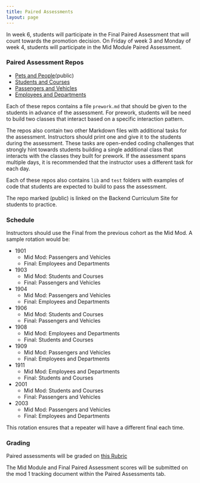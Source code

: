 ```yaml
---
title: Paired Assessments
layout: page
---
```


In week 6, students will participate in the Final Paired Assessment that will count towards the promotion decision. On Friday of week 3 and Monday of week 4, students will participate in the Mid Module Paired Assessment.

### Paired Assessment Repos

* [Pets and People](https://github.com/turingschool-examples/pets_and_customers)(public)
* [Students and Courses](https://github.com/turingschool/students_and_courses)
* [Passengers and Vehicles](https://github.com/turingschool/passengers_and_vehicles)
* [Employees and Departments](https://github.com/turingschool/employees_and_departments)

Each of these repos contains a file `prework.md` that should be given to the students in advance of the assessment. For prework, students will be need to build two classes that interact based on a specific interaction pattern.

The repos also contain two other Markdown files with additional tasks for the assessment. Instructors should print one and give it to the students during the assessment. These tasks are open-ended coding challenges that strongly hint towards students building a single additional class that interacts with the classes they built for prework. If the assessment spans multiple days, it is recommended that the instructor uses a different task for each day.

Each of these repos also contains `lib` and `test` folders with examples of code that students are expected to build to pass the assessment.

The repo marked (public) is linked on the Backend Curriculum Site for students to practice.

### Schedule

Instructors should use the Final from the previous cohort as the Mid Mod. A sample rotation would be:

* 1901
  * Mid Mod: Passengers and Vehicles
  * Final: Employees and Departments
* 1903
  * Mid Mod: Students and Courses
  * Final: Passengers and Vehicles
* 1904 
  * Mid Mod: Passengers and Vehicles
  * Final: Employees and Departments
* 1906 
  * Mid Mod: Students and Courses 
  * Final: Passengers and Vehicles
* 1908
  * Mid Mod: Employees and Departments
  * Final: Students and Courses
* 1909
  * Mid Mod: Passengers and Vehicles
  * Final: Employees and Departments
* 1911
  * Mid Mod: Employees and Departments
  * Final: Students and Courses
* 2001
  * Mid Mod: Students and Courses
  * Final: Passengers and Vehicles
* 2003
  * Mid Mod: Passengers and Vehicles
  * Final: Employees and Departments

This rotation ensures that a repeater will have a different final each time.

### Grading

Paired assessments will be graded on [this Rubric](/module1/paired_rubric.html)

The Mid Module and Final Paired Assessment scores will be submitted on the mod 1 tracking document within the Paired Assessments tab. 
